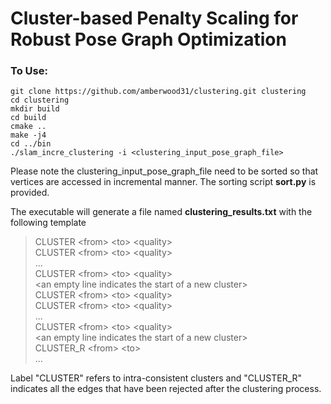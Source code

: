 Cluster-based Penalty Scaling for Robust Pose Graph Optimization
=======

### To Use:

```
git clone https://github.com/amberwood31/clustering.git clustering
cd clustering
mkdir build
cd build
cmake ..
make -j4
cd ../bin
./slam_incre_clustering -i <clustering_input_pose_graph_file>
```

Please note the clustering_input_pose_graph_file need to be sorted so that vertices are accessed in incremental manner. The sorting script **sort.py** is provided.

The executable will generate a file named **clustering_results.txt** with the following template
>CLUSTER \<from\> \<to\> \<quality\> \
>CLUSTER \<from\> \<to\> \<quality\> \
> ... \
>CLUSTER \<from\> \<to\> \<quality\> \
>\<an empty line indicates the start of a new cluster\> \
>CLUSTER \<from\> \<to\> \<quality\> \
>CLUSTER \<from\> \<to\> \<quality\> \
> ... \
>CLUSTER \<from\> \<to\> \<quality\> \
>\<an empty line indicates the start of a new cluster\> \
>CLUSTER_R \<from\> \<to\>  \
> ...

Label "CLUSTER" refers to intra-consistent clusters and "CLUSTER_R" indicates all the edges that have been rejected after the clustering process.

 

